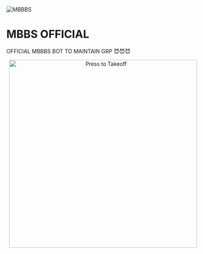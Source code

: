 ![MBBBS](https://telegra.ph/file/28a95b5fc8a54ae2eb000.jpg)
# MBBS OFFICIAL 
OFFICIAL MBBBS BOT TO MAINTAIN GRP 😈😈😈

<p align="center">
<a href = "https://heroku.com/deploy?template=https://github.com/THUGOFFICIALS/SaitamaRobot"><img src="https://telegra.ph/file/57c4edb389224c9cf9996.png" alt="Press to Takeoff" width="490px"></a></p>
<br>

